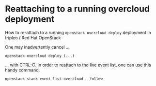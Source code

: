 # Reattaching to a running overcloud deployment #

How to re-attach to a running `openstack overcloud deploy` deployment in tripleo / Red Hat OpenStack

One may inadvertently cancel ...
~~~
openstack overcloud deploy (...)
~~~
... with CTRL-C. In order to reattach to the live event list, one can use this handy command.
~~~
openstack stack event list overcloud --follow
~~~

